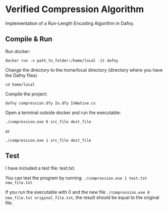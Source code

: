 # Verified Compression Algorithm

Implementation of a Run-Length Encoding Algorithm in Dafny.

## Compile & Run

Run docker:

`docker run -v path_to_folder:/home/local -it dafny`

Change the directory to the home/local directory (directory where you have the Dafny files)

`cd home/local`

Compile the project:

`dafny compression.dfy Io.dfy IoNative.cs`

Open a terminal outside docker and run the executable:

`./compression.exe 0 src_file dest_file`

or

`./compression.exe 1 src_file dest_file`

## Test

I have included a test file: test.txt.

You can test the program by running: `./compression.exe 1 test.txt new_file.txt`

If you run the executable with 0 and the new file `./compression.exe 0 new_file.txt original_file.txt`, the result should be equal to the original file.
